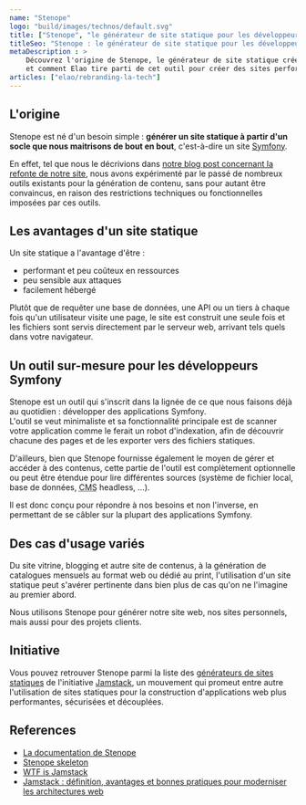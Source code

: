 ```yaml
---
name: "Stenope"
logo: "build/images/technos/default.svg"
title: ["Stenope", "le générateur de site statique pour les développeurs Symfony"]
titleSeo: "Stenope : le générateur de site statique pour les développeurs Symfony"
metaDescription : >
    Découvrez l'origine de Stenope, le générateur de site statique créé pour les développeurs Symfony
    et comment Elao tire parti de cet outil pour créer des sites performants.
articles: ["elao/rebranding-la-tech"]
---
```


## L'origine

Stenope est né d'un besoin simple : **générer un site statique à partir d'un socle que nous maitrisons de bout en bout**,
c'est-à-dire un site [Symfony](./symfony.md).

En effet, tel que nous le décrivions
dans [notre blog post concernant la refonte de notre site](../blog/elao/rebranding-la-tech.md), nous avons expérimenté
par le passé de nombreux outils existants pour la génération de contenu, sans pour autant être convaincus, en raison des
restrictions techniques ou fonctionnelles imposées par ces outils.

## Les avantages d'un site statique

Un site statique a l'avantage d'être :
- performant et peu coûteux en ressources
- peu sensible aux attaques
- facilement hébergé

Plutôt que de requêter une base de données, une API ou un tiers à chaque fois qu'un utilisateur visite une page,
le site est construit une seule fois et les fichiers sont servis directement par le serveur web, 
arrivant tels quels dans votre navigateur.

## Un outil sur-mesure pour les développeurs Symfony

Stenope est un outil qui s'inscrit dans la lignée de ce que nous faisons déjà au quotidien : 
développer des applications Symfony.  
L'outil se veut minimaliste et sa fonctionnalité principale est de scanner votre application comme le ferait un robot 
d'indexation, afin de découvrir chacune des pages et de les exporter vers des fichiers statiques.

D'ailleurs, bien que Stenope fournisse également le moyen de gérer et accéder à des contenus,
cette partie de l'outil est complètement optionnelle ou peut être étendue pour lire différentes sources
(système de fichier local, base de données, <abbr title="Content Management System">CMS</abbr> headless, …).

Il est donc conçu pour répondre à nos besoins et non l'inverse, en permettant de se câbler sur la plupart des 
applications Symfony.

## Des cas d'usage variés

Du site vitrine, blogging et autre site de contenus, à la génération de catalogues mensuels au format web ou dédié au print,
l'utilisation d'un site statique peut s'avérer pertinente dans bien plus de cas qu'on ne l'imagine au premier abord.

Nous utilisons Stenope pour générer notre site web, nos sites personnels, mais aussi pour des projets clients.

## Initiative

Vous pouvez retrouver Stenope parmi la liste des [générateurs de sites statiques](https://jamstack.org/generators/stenope/)
de l'initiative [Jamstack](https://jamstack.org/), un mouvement qui promeut entre autre l'utilisation de sites statiques 
pour la construction d'applications web plus performantes, sécurisées et découplées.

## References

- [La documentation de Stenope](https://stenopephp.github.io/Stenope/)
- [Stenope skeleton](https://stenopephp.github.io/skeleton/)
- [WTF is Jamstack](https://jamstack.wtf/)
- [Jamstack : définition, avantages et bonnes pratiques pour moderniser les architectures web](https://www.blogdumoderateur.com/jamstack-definition-avantages-bonnes-pratiques-moderniser-architectures-web/)
